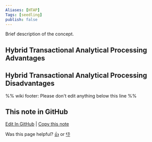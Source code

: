 ```yaml
---
Aliases: [HTAP]
Tags: [seedling]
publish: false
---
```


Brief description of the concept.

## Hybrid Transactional Analytical Processing Advantages

## Hybrid Transactional Analytical Processing Disadvantages

%% wiki footer: Please don't edit anything below this line %%

## This note in GitHub

<span class="git-footer">[Edit In GitHub](https://github.dev/data-engineering-community/data-engineering-wiki/blob/main/Concepts/Hybrid%20Transactional%20Analytical%20Processing.md "git-hub-edit-note") | [Copy this note](https://raw.githubusercontent.com/data-engineering-community/data-engineering-wiki/main/Concepts/Hybrid%20Transactional%20Analytical%20Processing.md "git-hub-copy-note")</span>

<span class="git-footer">Was this page helpful?
[👍](https://tally.so/r/3jZ8D4?rating=Yes&url=https://dataengineering.wiki/Concepts/Hybrid+Transactional+Analytical+Processing) or [👎](https://tally.so/r/3jZ8D4?rating=No&url=https://dataengineering.wiki/Concepts/Hybrid+Transactional+Analytical+Processing)</span>
